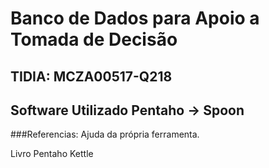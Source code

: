 # Banco de Dados para Apoio a Tomada de Decisão

## TIDIA: MCZA00517-Q218

## Software Utilizado Pentaho -> Spoon 

###Referencias: 
Ajuda da própria ferramenta.

Livro Pentaho Kettle
